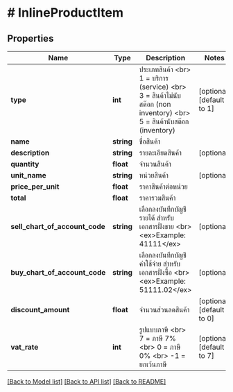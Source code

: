 # # InlineProductItem

## Properties

Name | Type | Description | Notes
------------ | ------------- | ------------- | -------------
**type** | **int** | ประเภทสินค้า &lt;br&gt; 1 &#x3D; บริการ (service) &lt;br&gt; 3 &#x3D; สินค้าไม่นับสต๊อก (non inventory) &lt;br&gt; 5 &#x3D; สินค้านับสต๊อก (inventory) | [optional] [default to 1]
**name** | **string** | ชื่อสินค้า | 
**description** | **string** | รายละเอียดสินค้า | [optional] 
**quantity** | **float** | จำนวนสินค้า | 
**unit_name** | **string** | หน่วยสินค้า | [optional] 
**price_per_unit** | **float** | ราคาสินค้าต่อหน่วย | 
**total** | **float** | ราคารวมสินค้า | 
**sell_chart_of_account_code** | **string** | เลือกลงบันทึกบัญชีรายได้ สำหรับเอกสารฝั่งขาย &lt;br&gt; &lt;ex&gt;Example: 41111&lt;/ex&gt; | [optional] 
**buy_chart_of_account_code** | **string** | เลือกลงบันทึกบัญชีค่าใช้จ่าย สำหรับเอกสารฝั่งซื้อ &lt;br&gt; &lt;ex&gt;Example: 51111.02&lt;/ex&gt; | [optional] 
**discount_amount** | **float** | จำนวนส่วนลดสินค้า | [optional] [default to 0]
**vat_rate** | **int** | รูปแบบภาษี &lt;br&gt; 7 &#x3D; ภาษี 7% &lt;br&gt; 0 &#x3D; ภาษี 0% &lt;br&gt; -1 &#x3D; ยกเว้นภาษี | [optional] [default to 7]

[[Back to Model list]](../../README.md#documentation-for-models) [[Back to API list]](../../README.md#documentation-for-api-endpoints) [[Back to README]](../../README.md)


